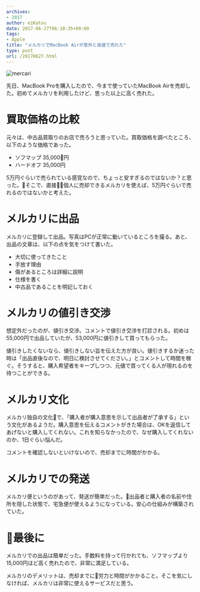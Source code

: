 ```yaml
---
archives:
- 2017
author: eiKatou
date: 2017-06-27T06:10:35+09:00
tags:
- Apple
title: "メルカリでMacBook Airが意外と高値で売れた"
type: post
url: /20170627.html
---
```

![mercari](/uploads/2017/06/mercari_mba.jpg)

先日、MacBook Proを購入したので、今まで使っていたMacBook Airを売却した。初めてメルカリを利用したけど、思った以上に高く売れた。

<!--more-->

# 買取価格の比較
元々は、中古品買取りのお店で売ろうと思っていた。買取価格を調べたところ、以下のような価格であった。

- ソフマップ 35,000円
- ハードオフ 35,000円

5万円ぐらいで売られている感覚なので、ちょっと安すぎるのではないか？と思った。そこで、直接個人に売却できるメルカリを使えば、5万円ぐらいで売れるのではないかと考えた。

# メルカリに出品
メルカリに登録して出品。写真はPCが正常に動いているところを撮る。あと、出品の文章は、以下の点を気をつけて書いた。

- 大切に使ってきたこと
- 手放す理由
- 傷があるところは詳細に説明
- 仕様を書く
- 中古品であることを明記しておく

# メルカリの値引き交渉
想定外だったのが、値引き交渉。コメントで値引き交渉を打診される。初めは55,000円で出品していたが、53,000円に値引きして買ってもらった。

値引きしたくないなら、値引きしない旨を伝えた方が良い。値引きするか迷った時は「出品直後なので、明日に検討させてください。」とコメントして時間を稼ぐ。そうすると、購入希望者をキープしつつ、元値で買ってくる人が現れるのを待つことができる。

# メルカリ文化
メルカリ独自の文化で、「購入者が購入意思を示して出品者が了承する」という文化があるようだ。購入意思を伝えるコメントがきた場合は、OKを返信してあげないと購入してくれない。これを知らなかったので、なぜ購入してくれないのか、1日ぐらい悩んだ。

コメントを確認しないといけないので、売却までに時間がかかる。

# メルカリでの発送
メルカリ便というのがあって、発送が簡単だった。出品者と購入者の名前や住所を隠した状態で、宅急便が使えるようになっている。安心の仕組みが構築されていた。

# 最後に
メルカリでの出品は簡単だった。手数料を持って行かれても、ソフマップより15,000円ほど高く売れたので、非常に満足している。

メルカリのデメリットは、売却までに労力と時間がかかること。そこを気にしなければ、メルカリは非常に使えるサービスだと思う。
